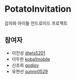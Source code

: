 # PotatoInvitation
감자와 아이들 안드로이드 프로젝트

## 참여자

- 이진성 [dlwls5201](https://github.com/dlwls5201)
- 이두한 [koba1mobile](https://github.com/koba1mobile)
- 신초희 [godjoy](https://github.com/godjoy/PotatoInvitation.git)
- 유현선 [sunny0529](https://github.com/sunny0529/PotatoInvitation.git)

